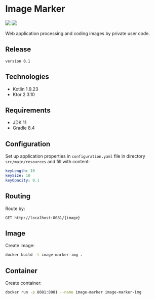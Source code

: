 # Image Marker

![](https://shields.io/badge/Ktor-2.3.10-violet) ![](https://shields.io/badge/v0.1-purple)

Web application processing and coding images by private user code. 

## Release

`
version 0.1
`

## Technologies

- Kotlin 1.9.23
- Ktor 2.3.10

## Requirements

- JDK 11
- Gradle 8.4

## Configuration

Set up application properties in `configuration.yaml` file in directory `src/main/resources` and fill with content:
```yaml
keyLength: 10
keySize: 10
keyOpacity: 0.1
```

## Routing

Route by:
```http request
GET http://localhost:8081/{image}
```

## Image

Create image:
```bash
docker build -t image-marker-img .
```

## Container

Create container:
```bash
docker run -p 8081:8081 --name image-marker image-marker-img
```




